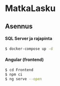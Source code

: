 # MatkaLasku

## Asennus

#### SQL Server ja rajapinta
```sh
$ docker-compose up -d
```

#### Angular (frontend)
```sh
$ cd Frontend
$ npm ci
$ ng serve --open
```